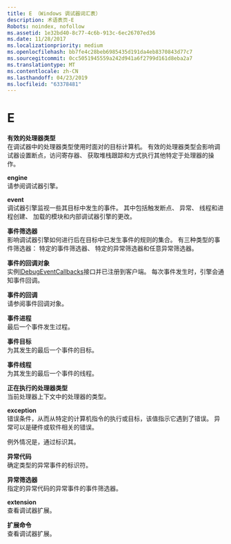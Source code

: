 ```yaml
---
title: E （Windows 调试器词汇表）
description: 术语表页-E
Robots: noindex, nofollow
ms.assetid: 1e32bd40-8c77-4c6b-913c-6ec26707ed36
ms.date: 11/28/2017
ms.localizationpriority: medium
ms.openlocfilehash: bb7fe4c28beb6985435d191da4eb8370843d77c7
ms.sourcegitcommit: 0cc5051945559a242d941a6f2799d161d8eba2a7
ms.translationtype: MT
ms.contentlocale: zh-CN
ms.lasthandoff: 04/23/2019
ms.locfileid: "63378481"
---
```

# <a name="e"></a>E


<span id="effective_processor_type"></span><span id="EFFECTIVE_PROCESSOR_TYPE"></span>**有效的处理器类型**  
在调试器中的处理器类型使用时面对的目标计算机。 有效的处理器类型会影响调试器设置断点，访问寄存器、 获取堆栈跟踪和方式执行其他特定于处理器的操作。

<span id="engine"></span><span id="ENGINE"></span>**engine**  
请参阅调试器引擎。

<span id="event"></span><span id="EVENT"></span>**event**  
调试器引擎监视一些其目标中发生的事件。 其中包括触发断点、 异常、 线程和进程创建、 加载的模块和内部调试器引擎的更改。

<span id="event_filter"></span><span id="EVENT_FILTER"></span>**事件筛选器**  
影响调试器引擎如何进行后在目标中已发生事件的规则的集合。 有三种类型的事件筛选器： 特定的事件筛选器、 特定的异常筛选器和任意异常筛选器。

<span id="event_callback_objects"></span><span id="EVENT_CALLBACK_OBJECTS"></span>**事件的回调对象**  
实例[IDebugEventCallbacks](https://msdn.microsoft.com/library/windows/hardware/ff550550)接口并已注册到客户端。 每次事件发生时，引擎会通知事件回调。

<span id="event_callbacks"></span><span id="EVENT_CALLBACKS"></span>**事件的回调**  
请参阅事件回调对象。

<span id="event_process"></span><span id="EVENT_PROCESS"></span>**事件进程**  
最后一个事件发生过程。

<span id="event_target"></span><span id="EVENT_TARGET"></span>**事件目标**  
为其发生的最后一个事件的目标。

<span id="event_thread"></span><span id="EVENT_THREAD"></span>**事件线程**  
为其发生的最后一个事件的线程。

<span id="executing_processor_type"></span><span id="EXECUTING_PROCESSOR_TYPE"></span>**正在执行的处理器类型**  
当前处理器上下文中的处理器的类型。

<span id="exception"></span><span id="EXCEPTION"></span>**exception**  
错误条件，从而从特定的计算机指令的执行或目标，该值指示它遇到了错误。 异常可以是硬件或软件相关的错误。

例外情况是，通过标识其。

<span id="exception_code"></span><span id="EXCEPTION_CODE"></span>**异常代码**  
确定类型的异常事件的标识符。

<span id="exception_filter"></span><span id="EXCEPTION_FILTER"></span>**异常筛选器**  
指定的异常代码的异常事件的事件筛选器。

<span id="extension"></span><span id="EXTENSION"></span>**extension**  
查看调试器扩展。

<span id="extension_command"></span><span id="EXTENSION_COMMAND"></span>**扩展命令**  
查看调试器扩展。

 

 





